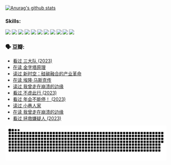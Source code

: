 
[![Anurag's github stats](https://github-readme-stats.vercel.app/api?username=w940853815)](https://github.com/anuraghazra/github-readme-stats)

### Skills:

<code><img height="32" src="https://cdn.jsdelivr.net/npm/simple-icons@v5/icons/python.svg"></code>
<code><img height="32" src="https://cdn.jsdelivr.net/npm/simple-icons@v5/icons/javascript.svg"></code>
<code><img height="32" src="https://cdn.jsdelivr.net/npm/simple-icons@v5/icons/django.svg"></code>
<code><img height="32" src="https://cdn.jsdelivr.net/npm/simple-icons@v5/icons/flask.svg"></code>
<code><img height="32" src="https://cdn.jsdelivr.net/npm/simple-icons@v5/icons/vuetify.svg"></code>
<code><img height="32" src="https://cdn.jsdelivr.net/npm/simple-icons@v5/icons/git.svg"></code>
<code><img height="32" src="https://cdn.jsdelivr.net/npm/simple-icons@v5/icons/docker.svg"></code>
<code><img height="32" src="https://cdn.jsdelivr.net/npm/simple-icons@v5/icons/postgresql.svg"></code>
<code><img height="32" src="https://cdn.jsdelivr.net/npm/simple-icons@v5/icons/elasticsearch.svg"></code>
<code><img height="32" src="https://cdn.jsdelivr.net/npm/simple-icons@v5/icons/macos.svg"></code>
<code><img height="32" src="https://cdn.jsdelivr.net/npm/simple-icons@v5/icons/linux.svg"></code>

### 🗣 豆瓣:

<!-- DOUBAN-ACTIVITIES:START -->
- [看过 三大队‎ (2023)](https://www.douban.com/people/136069238/status/4510323325/?_i=07279317)
- [在读 金字塔原理](https://www.douban.com/people/136069238/status/4507497587/?_i=07279317)
- [读过 新时空：硅碳融合的产业革命](https://www.douban.com/people/136069238/status/4506659177/?_i=07279317)
- [在读 埃隆·马斯克传](https://www.douban.com/people/136069238/status/4500417190/?_i=07279317)
- [读过 我曾走在崩溃的边缘](https://www.douban.com/people/136069238/status/4500416754/?_i=07279317)
- [看过 不虚此行‎ (2023)](https://www.douban.com/people/136069238/status/4499973052/?_i=07279317)
- [看过 年会不能停！‎ (2023)](https://www.douban.com/people/136069238/status/4498582002/?_i=07279317)
- [读过 小巷人家](https://www.douban.com/people/136069238/status/4489290935/?_i=07279317)
- [在读 我曾走在崩溃的边缘](https://www.douban.com/people/136069238/status/4489290559/?_i=07279317)
- [看过 拯救嫌疑人‎ (2023)](https://www.douban.com/people/136069238/status/4477421513/?_i=07279317)
<!-- DOUBAN-ACTIVITIES:END -->


![Snake animation](https://raw.githubusercontent.com/w940853815/w940853815/output/github-contribution-grid-snake.svg)

<!--
**w940853815/w940853815** is a ✨ _special_ ✨ repository because its `README.md` (this file) appears on your GitHub profile.

Here are some ideas to get you started:

- 🔭 I’m currently working on ...
- 🌱 I’m currently learning ...
- 👯 I’m looking to collaborate on ...
- 🤔 I’m looking for help with ...
- 💬 Ask me about ...
- 📫 How to reach me: ...
- 😄 Pronouns: ...
- ⚡ Fun fact: ...
-->

